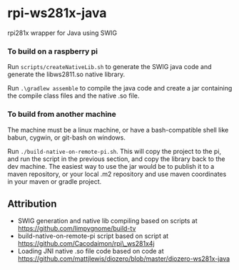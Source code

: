 # rpi-ws281x-java
rpi281x wrapper for Java using SWIG

### To build on a raspberry pi

Run `scripts/createNativeLib.sh` to generate the SWIG java code and generate the libws2811.so native library.

Run `.\gradlew assemble` to compile the java code and create a jar containing the compile class files and the native .so file.

### To build from another machine

The machine must be a linux machine, or have a bash-compatible shell like babun, cygwin, or git-bash on windows.

Run `./build-native-on-remote-pi.sh`.  This will copy the project to the pi, and run the script in the previous section, and copy the library back to the dev machine. The easiest way to use the jar would be to publish it to a maven repository, or your local .m2 repository and use maven coordinates in your maven or gradle project. 

Attribution
-----------
* SWIG generation and native lib compiling based on scripts at https://github.com/limpygnome/build-tv
* build-native-on-remote-pi script based on script at https://github.com/Cacodaimon/rpi\_ws281x4j
* Loading JNI native .so file code based on code at https://github.com/mattjlewis/diozero/blob/master/diozero-ws281x-java
